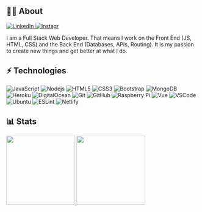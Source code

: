 ## 👨‍💻 About

<a href="https://andrejarrell.com/linkedin">
    <img alt="LinkedIn" src="https://img.shields.io/badge/-LinkedIn-0077B5?style=flat-square&logo=linkedin&logoColor=white">
</a>
<a href="https://andrejarrell.com/instagram">
    <img alt="Instagr" src="https://img.shields.io/badge/-Instagram-C33A85?style=flat-square&logo=instagram&logoColor=white">
</a>

I am a Full Stack Web Developer. That means I work on the Front End (JS, HTML, CSS) and the Back End (Databases, APIs, Routing). It is my passion to create new things and get better at what I do.

## ⚡ Technologies

![JavaScript](https://img.shields.io/badge/-JavaScript-EFD81D?style=flat-square&logo=javascript&logoColor=white)
![Nodejs](https://img.shields.io/badge/-Nodejs-6BBF47?style=flat-square&logo=Node.js&logoColor=white)
![HTML5](https://img.shields.io/badge/-HTML5-E34F26?style=flat-square&logo=html5&logoColor=white)
![CSS3](https://img.shields.io/badge/-CSS3-1572B6?style=flat-square&logo=css3&logoColor=white)
![Bootstrap](https://img.shields.io/badge/-Bootstrap-563D7C?style=flat-square&logo=bootstrap&logoColor=white)
![MongoDB](https://img.shields.io/badge/-MongoDB-66AC3D?style=flat-square&logo=mongodb&logoColor=white)
![Heroku](https://img.shields.io/badge/-Heroku-3E0094?style=flat-square&logo=heroku&logoColor=white)
![DigitalOcean](https://img.shields.io/badge/-Digital%20Ocean-0060FF?style=flat-square&logo=digitalocean&logoColor=white)
![Git](https://img.shields.io/badge/-Git-F74E27?style=flat-square&logo=git&logoColor=white)
![GitHub](https://img.shields.io/badge/-GitHub-181717?style=flat-square&logo=github&logoColor=white)
![Raspberry Pi](https://img.shields.io/badge/-Raspberry%20Pi-C0166E?style=flat-square&logo=Raspberry-Pi&logoColor=white)
![Vue](https://img.shields.io/badge/-Vue-41B883?style=flat-square&logo=vue.js&logoColor=white)
![VSCode](https://img.shields.io/badge/-VSCode-0066B8?style=flat-square&logo=visual-studio-code&logoColor=white)
![Ubuntu](https://img.shields.io/badge/-Ubuntu-E95420?style=flat-square&logo=ubuntu&logoColor=white)
![ESLint](https://img.shields.io/badge/-ESLint-%234B32C3?style=flat-square&logo=eslint&logoColor=white)
![Netlify](https://img.shields.io/badge/-Netlify-%2300C7B7?style=flat-square&logo=netlify&logoColor=white)

## 📊 Stats

<a href="https://github.com/andrejarrell">
    <img height="180em" src="https://stats.andrejarrell.com/api?username=andrejarrell&show_icons=true&count_private=true&hide_border=true">
    <img height="180em" src="https://stats.andrejarrell.com/api/top-langs/?username=andrejarrell&layout=compact&hide_border=true">
</a>